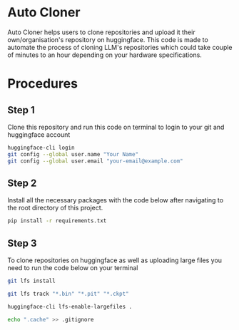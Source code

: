 # Auto Cloner

Auto Cloner helps users to clone repositories and upload it their own/organisation's repository on huggingface. This code is made to automate the process of cloning LLM's repositories which could take couple of minutes to an hour depending on your hardware specifications. 

# Procedures

## Step 1

Clone this repository and run this code on terminal to login to your git and huggingface account

```bash
huggingface-cli login
git config --global user.name "Your Name"
git config --global user.email "your-email@example.com"
```

## Step 2

Install all the necessary packages with the code below after navigating to the root directory of this project.

``` bash
pip install -r requirements.txt
```

## Step 3

To clone repositories on huggingface as well as uploading large files you need to run the code below on your terminal

``` bash
git lfs install
```

```bash
git lfs track "*.bin" "*.pit" "*.ckpt"
```

```bash
huggingface-cli lfs-enable-largefiles .
```

```bash
echo ".cache" >> .gitignore
```